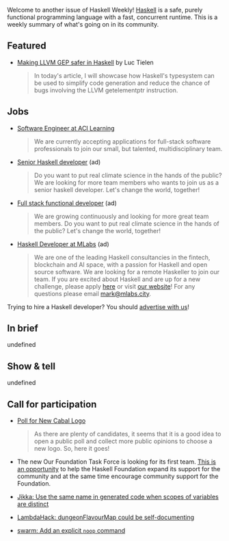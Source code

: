 Welcome to another issue of Haskell Weekly!
[Haskell](https://www.haskell.org) is a safe, purely functional programming language with a fast, concurrent runtime.
This is a weekly summary of what's going on in its community.

## Featured

- [Making LLVM GEP safer in Haskell](https://luctielen.com/posts/making_llvm_gep_safer_in_haskell/) by Luc Tielen
  > In today's article, I will showcase how Haskell's typesystem can be used to simplify code generation and reduce the chance of bugs involving the LLVM getelementptr instruction.

## Jobs

- [Software Engineer at ACI Learning](https://acilearning.applytojob.com/apply/kjzAYJ1SPF/Software-Engineer?referrer=20210930010931J0GSUOJG1BPYT5ED)
  > We are currently accepting applications for full-stack software professionals to join our small, but talented, multidisciplinary team.

<!-- 2021-08-19 through 2021-10-07 -->
-   [Senior Haskell developer](https://careers.carboncloud.com/jobs/1293869-senior-haskell-developer) (ad)
    > Do you want to put real climate science in the hands of the public? We are looking for more team members who wants to join us as a senior haskell developer. Let's change the world, together!

<!-- 2021-08-19 through 2021-10-07 -->
-   [Full stack functional developer](https://careers.carboncloud.com/jobs/935115-on-site-developer-functional-programming) (ad)
    > We are growing continuously and looking for more great team members. Do you want to put real climate science in the hands of the public? Let's change the world, together!

<!-- Runs from 2021-09-23 to 2021-10-14. -->
- [Haskell Developer at MLabs](https://apply.workable.com/mlabs/j/63DAAA4AEF/) (ad)
  > We are one of the leading Haskell consultancies in the fintech, blockchain and AI space, with a passion for Haskell and open source software. We are looking for a remote Haskeller to join our team. If you are excited about Haskell and are up for a new challenge, please apply [here](https://apply.workable.com/mlabs/j/63DAAA4AEF/) or visit [our website](https://mlabs.city/)! For any questions please email <mark@mlabs.city>.

Trying to hire a Haskell developer?
You should [advertise with us](https://haskellweekly.news/advertising.html)!

## In brief

undefined

## Show & tell

undefined

## Call for participation

- [Poll for New Cabal Logo](https://discourse.haskell.org/t/poll-for-new-cabal-logo/3287?u=taylorfausak)
  > As there are plenty of candidates, it seems that it is a good idea to open a public poll and collect more public opinions to choose a new logo. So, here it goes!

-   The new Our Foundation Task Force is looking for its first team. [This is an opportunity](https://discourse.haskell.org/t/join-the-new-our-foundation-task-force/3333) to help the Haskell Foundation expand its support for the community and at the same time encourage community support for the Foundation. <!-- This news item is valid until October 9, 2021 -->

-   [Jikka: Use the same name in generated code when scopes of variables are distinct](https://github.com/kmyk/Jikka/issues/239)
-   [LambdaHack: dungeonFlavourMap could be self-documenting](https://github.com/LambdaHack/LambdaHack/issues/274)
-   [swarm: Add an explicit `noop` command](https://github.com/byorgey/swarm/issues/101)
